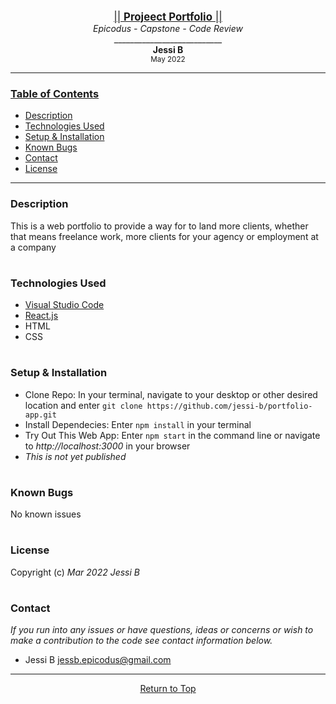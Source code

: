 <br>
<p align="center">
  <u><big>|| <b>Projeect Portfolio</b> ||</big></u>
  <br>
  <em>Epicodus - Capstone - Code Review</em>
  <br>
  ___________________________
  <br>
  <strong>Jessi B</strong>
  <br>
  <small>May 2022</small>
</p>

------------------------------

### <u>Table of Contents</u>
* <a href="#-description">Description</a>
* <a href="#-technologies-used">Technologies Used</a>
* <a href="#-setup-&-installation">Setup & Installation</a>
* <a href="#-known-bugs">Known Bugs</a>
* <a href="#-contact">Contact</a>
* <a href="#-license">License</a>

------------------------------

### Description
This is a web portfolio to provide a way for to land more clients, whether that means freelance work, more clients for your agency or employment at a company
#
### Technologies Used
* [Visual Studio Code](https://code.visualstudio.com/)
* [React.js](https://reactjs.org/docs/getting-started.html)
* HTML
* CSS
#
### Setup & Installation
* Clone Repo: In your terminal, navigate to your desktop or other desired location and enter `git clone https://github.com/jessi-b/portfolio-app.git`
* Install Dependecies: Enter `npm install` in your terminal
* Try Out This Web App: Enter `npm start` in the command line or navigate to _http://localhost:3000_ in your browser
* _This is not yet published_
#
### Known Bugs
No known issues
#
### License
Copyright (c)  _Mar 2022_  _Jessi B_
#
### Contact
_If you run into any issues or have questions, ideas or concerns or wish to make a contribution to the code see contact information below._
* Jessi B <jessb.epicodus@gmail.com>
------------------------------

<center><a href="#">Return to Top</a></center>